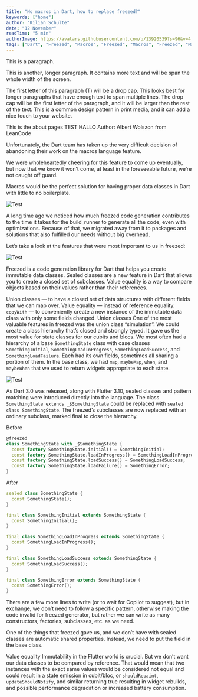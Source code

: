 ```yaml
---
title: "No macros in Dart, how to replace freezed?"
keywords: ["home"]
author: "Kilian Schulte"
date: "12 November"
readTime: "5 min"
authorImage: https://avatars.githubusercontent.com/u/13920539?s=96&v=4
tags: ["Dart", "Freezed", "Macros", "Freezed", "Macros", "Freezed", "Macros", "Freezed", "Macros", "Freezed", "Macros", "Freezed", "Macros", "Freezed", "Macros"]
---
```



This is a paragraph.

<PostBreak/>

This is another, longer paragraph. It contains more text and will be span the whole width of the screen.


<DropCap/>
The first letter of this paragraph (T) will be a drop cap. This looks best for longer paragraphs that have enough text to span multiple lines. The drop cap will be the first letter of the paragraph, and it will be larger than the rest of the text. This is a common design pattern in print media, and it can add a nice touch to your website.








This is the about pages TEST HALLO
Author: Albert Wolszon from LeanCode

Unfortunately, the Dart team has taken up the very difficult decision of abandoning their work on the macros language feature.


<DropCap/>
We were wholeheartedly cheering for this feature to come up eventually, but now that we know it won’t come, at least in the foreseeable future, we’re not caught off guard.

Macros would be the perfect solution for having proper data classes in Dart with little to no boilerplate.

![Test](https://images.unsplash.com/photo-1501504905252-473c47e087f8)

A long time ago we noticed how much freezed code generation contributes to the time it takes for the build_runner to generate all the code, even with optimizations. Because of that, we migrated away from it to packages and solutions that also fulfilled our needs without big overhead.

<PostBreak/>

Let’s take a look at the features that were most important to us in freezed:

<Image
  src="https://images.unsplash.com/photo-1501504905252-473c47e087f8"
  alt="Test"
  caption="Some nice image from Unsplash"
  zoom
/>



<Tabs>
  <TabItem label="Freezed" value="freezed">
    Freezed is a code generation library for Dart that helps you create immutable data classes.
  </TabItem>
  <TabItem label="Sealed Classes" value="sealed-classes">
    Sealed classes are a new feature in Dart that allows you to create a closed set of subclasses.
  </TabItem>
  <TabItem label="Value Equality" value="value-equality">
    Value equality is a way to compare objects based on their values rather than their references.
  </TabItem>
</Tabs>

Union classes — to have a closed set of data structures with different fields that we can map over.
Value equality — instead of reference equality.
`copyWith` — to conveniently create a new instance of the immutable data class with only some fields changed.
Union classes
One of the most valuable features in freezed was the union class “simulation”. We could create a class hierarchy that’s closed and strongly typed. It gave us the most value for state classes for our cubits and blocs. We most often had a hierarchy of a base `SomethingState` class with case classes `SomethingInitial`, `SomethingLoadInProgress`, `SomethingLoadSuccess`, and `SomethingLoadFailure`. Each had its own fields, sometimes all sharing a portion of them. In the base class, we had `map`, `maybeMap`, `when`, and `maybeWhen` that we used to return widgets appropriate to each state.

<img src="https://images.unsplash.com/photo-1501504905252-473c47e087f8" alt="Test" caption="HELLO THIS IS CAPTION" />

As Dart 3.0 was released, along with Flutter 3.10, sealed classes and pattern matching were introduced directly into the language. The class `SomethingState extends _$SomethingState` could be replaced with `sealed class SomethingState`. The freezed’s subclasses are now replaced with an ordinary subclass, marked final to close the hierarchy.

Before

```dart
@freezed
class SomethingState with _$SomethingState {
  const factory SomethingState.initial() = SomethingInitial;
  const factory SomethingState.loadInProgress() = SomethingLoadInProgress;
  const factory SomethingState.loadSuccess() = SomethingLoadSuccess;
  const factory SomethingState.loadFailure() = SomethingError;
}
```

After
```dart title="sealed class"
sealed class SomethingState {
  const SomethingState();
}

final class SomethingInitial extends SomethingState {
  const SomethingInitial();
}

final class SomethingLoadInProgress extends SomethingState {
  const SomethingLoadInProgress();
}

final class SomethingLoadSuccess extends SomethingState {
  const SomethingLoadSuccess();
}

final class SomethingError extends SomethingState {
  const SomethingError();
}
```

There are a few more lines to write (or to wait for Copilot to suggest), but in exchange, we don’t need to follow a specific pattern, otherwise making the code invalid for freezed generator, but rather we can write as many constructors, factories, subclasses, etc. as we need.

One of the things that freezed gave us, and we don’t have with sealed classes are automatic shared properties. Instead, we need to put the field in the base class.

Value equality
Immutability in the Flutter world is crucial. But we don’t want our data classes to be compared by reference. That would mean that two instances with the exact same values would be considered not equal and could result in a state emission in cubit/bloc, or `shouldRepaint`, `updateShouldNotify`, and similar returning true resulting in widget rebuilds, and possible performance degradation or increased battery consumption.